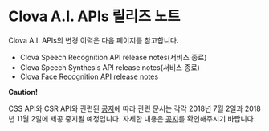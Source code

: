 # Clova A.I. APIs 릴리즈 노트

Clova A.I. APIs의 변경 이력은 다음 페이지를 참고합니다.

* Clova Speech Recognition API release notes(서비스 종료)
* Clova Speech Synthesis API release notes(서비스 종료)
* [Clova Face Recognition API release notes](/ReleaseNotes/CFR.md)

<div class="danger">
  <p><strong>Caution!</strong></p>
  <p>CSS API와 CSR API와 관련된 <a target="_blank" href="https://developers.naver.com/notice/article/10000000000030660939">공지</a>에 따라 관련 문서는 각각 2018년 7월 2일과 2018년 11월 2일에 제공 중지될 예정입니다. 자세한 내용은 <a target="_blank" href="https://developers.naver.com/notice/article/10000000000030660939">공지</a>를 확인해주시기 바랍니다.</p>
</div>
